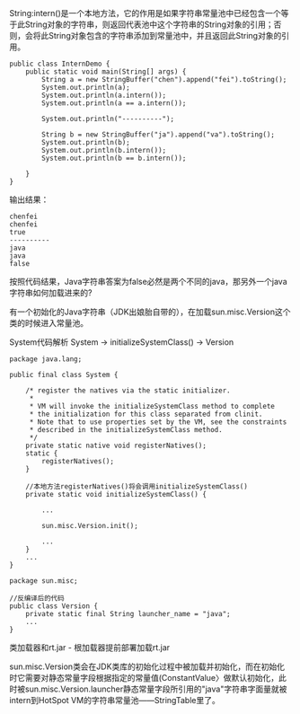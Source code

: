 

String:intern()是一个本地方法，它的作用是如果字符串常量池中已经包含一个等于此String对象的字符串，则返回代表池中这个字符串的String对象的引用；否则，会将此String对象包含的字符串添加到常量池中，并且返回此String对象的引用。

```
public class InternDemo {
    public static void main(String[] args) {
        String a = new StringBuffer("chen").append("fei").toString();
        System.out.println(a);
        System.out.println(a.intern());
        System.out.println(a == a.intern());

        System.out.println("----------");

        String b = new StringBuffer("ja").append("va").toString();
        System.out.println(b);
        System.out.println(b.intern());
        System.out.println(b == b.intern());

    }
}
```

输出结果：

```
chenfei
chenfei
true
----------
java
java
false
```

按照代码结果，Java字符串答案为false必然是两个不同的java，那另外一个java字符串如何加载进来的?

有一个初始化的Java字符串（JDK出娘胎自带的），在加载sun.misc.Version这个类的时候进入常量池。

System代码解析 System -> initializeSystemClass() -> Version

```
package java.lang;

public final class System {

    /* register the natives via the static initializer.
     *
     * VM will invoke the initializeSystemClass method to complete
     * the initialization for this class separated from clinit.
     * Note that to use properties set by the VM, see the constraints
     * described in the initializeSystemClass method.
     */
    private static native void registerNatives();
    static {
        registerNatives();
    }
    
    //本地方法registerNatives()将会调用initializeSystemClass()
    private static void initializeSystemClass() {

		...
        
        sun.misc.Version.init();

		...
    }
    ...
}

```

```
package sun.misc;

//反编译后的代码
public class Version {
	private static final String launcher_name = "java";
	...
}

```

类加载器和rt.jar - 根加载器提前部署加载rt.jar

sun.misc.Version类会在JDK类库的初始化过程中被加载并初始化，而在初始化时它需要对静态常量字段根据指定的常量值(ConstantValue〉做默认初始化，此时被sun.misc.Version.launcher静态常量字段所引用的"java"字符串字面量就被intern到HotSpot VM的字符串常量池——StringTable里了。
